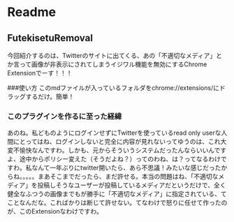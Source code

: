 # Readme

## FutekisetuRemoval

今回紹介するのは、Twitterのサイトに出てくる、あの「不適切なメディア」とか言って画像が非表示にされてしまうイジワル機能を無効にするChrome Extensionでーす！！！

###使い方
このmdファイルが入っているフォルダをchrome://extensions/にドラッグするだけ。簡単！

### このプラグインを作るに至った経緯
あのね。私どものようにログインせずにTwitterを使っているread only userな人間にとってはね、ログインしないと完全に内容が見れないってゆうのは、これ大変不愉快なんですわ。しかも、元からそういうシステムだったんならいいんですよ、途中からポリシー変えた（そうだよね？）ってのわね、は？ってなるわけですわ。私なんて一年ぶりにtwitter開いたら、あら不思議！みたいな感じだったからね。。。。。まあそこまでだったら、まだ許せる。本当の問題はね、「不適切なメディア」を投稿しそうなユーザーが投稿しているメディアだというだけで、全く健全なふつうの画像までもが勝手に「不適切なメディア」に指定されている、てことなんだな。こればかりは断じて許せない。てなわけで怒りに任せて作ったのが、このExtensionなわけですわ。